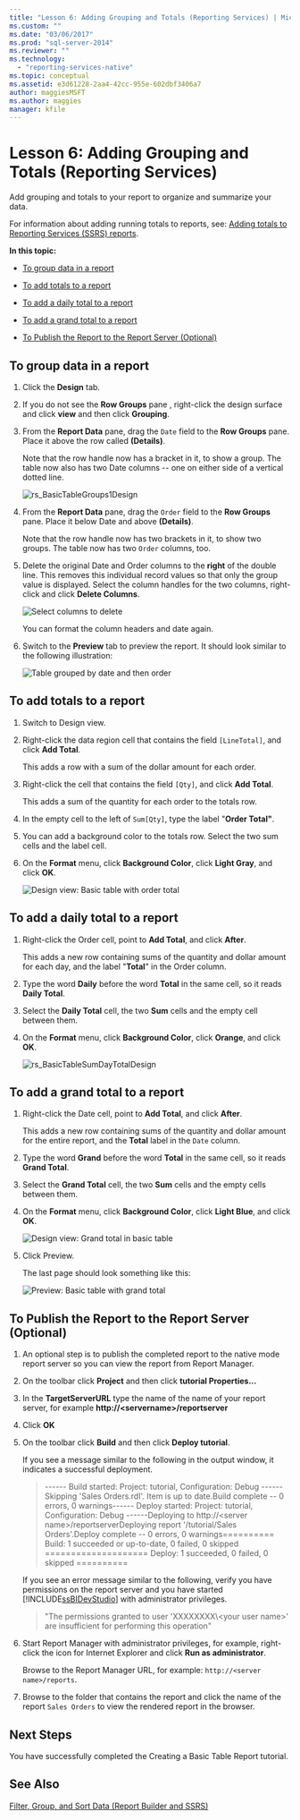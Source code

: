 ```yaml
---
title: "Lesson 6: Adding Grouping and Totals (Reporting Services) | Microsoft Docs"
ms.custom: ""
ms.date: "03/06/2017"
ms.prod: "sql-server-2014"
ms.reviewer: ""
ms.technology: 
  - "reporting-services-native"
ms.topic: conceptual
ms.assetid: e3d61228-2aa4-42cc-955e-602dbf3406a7
author: maggiesMSFT
ms.author: maggies
manager: kfile
---
```

# Lesson 6: Adding Grouping and Totals (Reporting Services)
  Add grouping and totals to your report to organize and summarize your data.  
  
 For information about adding running totals to reports, see: [Adding totals to Reporting Services (SSRS) reports](https://www.tutorialgateway.org/add-total-and-subtotal-to-ssrs-report/).  
  
 **In this topic:**  
  
-   [To group data in a report](#bkmk_groupdata)  
  
-   [To add totals to a report](#bkmk_addtotals)  
  
-   [To add a daily total to a report](#bkmk_adddailytotal)  
  
-   [To add a grand total to a report](#bkmk_addgrandtotal)  
  
-   [To Publish the Report to the Report Server (Optional)](#bkmk_publishreport)  
  
##  <a name="bkmk_groupdata"></a> To group data in a report  
  
1.  Click the **Design** tab.  
  
2.  If you do not see the **Row Groups** pane , right-click the design surface and click **view** and then click **Grouping**.  
  
3.  From the **Report Data** pane, drag the `Date` field to the **Row Groups** pane. Place it above the row called **(Details)**.  
  
     Note that the row handle now has a bracket in it, to show a group. The table now also has two Date columns -- one on either side of a vertical dotted line.  
  
     ![](../../2014/tutorials/media/rs-basictablegroups1design.gif "rs_BasicTableGroups1Design")  
  
4.  From the **Report Data** pane, drag the `Order` field to the **Row Groups** pane. Place it below Date and above **(Details)**.  
  
     Note that the row handle now has two brackets in it, to show two groups. The table now has two `Order` columns, too.  
  
5.  Delete the original Date and Order columns to the **right** of the double line. This removes this individual record values so that only the group value is displayed. Select the column handles for the two columns, right-click and click **Delete Columns**.  
  
     ![Select columns to delete](../../2014/tutorials/media/rs-basictablegroupsdeletecols.gif "Select columns to delete")  
  
     You can format the column headers and date again.  
  
6.  Switch to the **Preview** tab to preview the report. It should look similar to the following illustration:  
  
     ![Table grouped by date and then order](../../2014/tutorials/media/rs-basictablegroupspreview.gif "Table grouped by date and then order")  
  
##  <a name="bkmk_addtotals"></a> To add totals to a report  
  
1.  Switch to Design view.  
  
2.  Right-click the data region cell that contains the field `[LineTotal]`, and click **Add Total**.  
  
     This adds a row with a sum of the dollar amount for each order.  
  
3.  Right-click the cell that contains the field `[Qty]`, and click **Add Total**.  
  
     This adds a sum of the quantity for each order to the totals row.  
  
4.  In the empty cell to the left of `Sum[Qty]`, type the label "**Order Total"**.  
  
5.  You can add a background color to the totals row. Select the two sum cells and the label cell.  
  
6.  On the **Format** menu, click **Background Color**, click **Light Gray**, and click **OK**.  
  
     ![Design view: Basic table with order total](../../2014/tutorials/media/rs-basictablesumlinetotaldesign.gif "Design view: Basic table with order total")  
  
##  <a name="bkmk_adddailytotal"></a> To add a daily total to a report  
  
1.  Right-click the Order cell, point to **Add Total**, and click **After**.  
  
     This adds a new row containing sums of the quantity and dollar amount for each day, and the label "**Total**" in the Order column.  
  
2.  Type the word **Daily** before the word **Total** in the same cell, so it reads **Daily Total**.  
  
3.  Select the **Daily Total** cell, the two **Sum** cells and the empty cell between them.  
  
4.  On the **Format** menu, click **Background Color**, click **Orange**, and click **OK**.  
  
     ![](../../2014/tutorials/media/rs-basictablesumdaytotaldesign.gif "rs_BasicTableSumDayTotalDesign")  
  
##  <a name="bkmk_addgrandtotal"></a> To add a grand total to a report  
  
1.  Right-click the Date cell, point to **Add Total**, and click **After**.  
  
     This adds a new row containing sums of the quantity and dollar amount for the entire report, and the **Total** label in the `Date` column.  
  
2.  Type the word **Grand** before the word **Total** in the same cell, so it reads **Grand Total**.  
  
3.  Select the **Grand Total** cell, the two **Sum** cells and the empty cells between them.  
  
4.  On the **Format** menu, click **Background Color**, click **Light Blue**, and click **OK**.  
  
     ![Design view: Grand total in basic table](../../2014/tutorials/media/rs-basictablesumgrandtotaldesign.gif "Design view: Grand total in basic table")  
  
5.  Click Preview.  
  
     The last page should look something like this:  
  
     ![Preview: Basic table with grand total](../../2014/tutorials/media/rs-basictablesumgrandtotalpreview.gif "Preview: Basic table with grand total")  
  
##  <a name="bkmk_publishreport"></a> To Publish the Report to the Report Server (Optional)  
  
1.  An optional step is to publish the completed report to the native mode report server so you can view the report from Report Manager.  
  
2.  On the toolbar click **Project** and then click **tutorial Properties...**  
  
3.  In the **TargetServerURL** type the name of the name of your report server, for example **http://\<servername>/reportserver**  
  
4.  Click **OK**  
  
5.  On the toolbar click **Build** and then click **Deploy tutorial**.  
  
     If you see a message similar to the following in the output window, it indicates a successful deployment.  
  
    > ------ Build started: Project: tutorial, Configuration: Debug ------Skipping 'Sales Orders.rdl'. Item is up to date.Build complete -- 0 errors, 0 warnings------ Deploy started: Project: tutorial, Configuration: Debug ------Deploying to http://\<server name>/reportserverDeploying report '/tutorial/Sales Orders'.Deploy complete -- 0 errors, 0 warnings========== Build: 1 succeeded or up-to-date, 0 failed, 0 skipped ==================== Deploy: 1 succeeded, 0 failed, 0 skipped ==========  
  
     If you see an error message similar to the following, verify you have permissions on the report server and you have started [!INCLUDE[ssBIDevStudio](../includes/ssbidevstudio-md.md)] with administrator privileges.  
  
    > "The permissions granted to user 'XXXXXXXX\\<your user name\>' are insufficient for performing this operation"  
  
6.  Start Report Manager with administrator privileges, for example, right-click the icon for Internet Explorer and click **Run as administrator**.  
  
     Browse to the Report Manager URL, for example: `http://<server name>/reports`.  
  
7.  Browse to the folder that contains the report and click the name of the report `Sales Orders` to view the rendered report in the browser.  
  
## Next Steps  
 You have successfully completed the Creating a Basic Table Report tutorial.  
  
## See Also  
 [Filter, Group, and Sort Data &#40;Report Builder and SSRS&#41;](report-design/filter-group-and-sort-data-report-builder-and-ssrs.md)  
  
  
